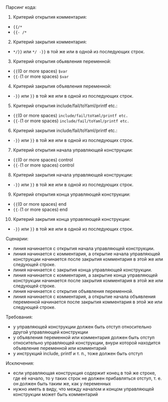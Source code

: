 Парсинг кода:

1. Критерий открытия комментария:

- `{{/*`
- `{{- /*`

2. Критерий закрытия комментария:

- `*/}}` или `*/ -}}` в той же или в одной из последующих строк.

3. Критерий открытия обьявления переменной:

- `{{`(0 or more spaces) `$var`
- `{{-`(1 or more spaces) `$var`

4. Критерий закрытия объявления переменной:

- `-}}` или `}}` в той же или в одной из последующих строк.

5. Критерий открытия include/fail/toYaml/printf etc.:

- `{{`(0 or more spaces) `include/fail/toYaml/printf etc.`
- `{{-`(1 or more spaces) `include/fail/toYaml/printf etc.`

6. Критерий закрытия include/fail/toYaml/printf etc.:

- `-}}` или `}}` в той же или в одной из последующих строк.

7. Критерий открытия начала управляющей конструкции:

- `{{`(0 or more spaces) control
- `{{-`(1 or more spaces) control

8. Критерий закрытия начала управляющей конструкции:

- `-}}` или `}}` в той же или в одной из последующих строк.

9. Критерий открытия конца управляющей конструкции:

- `{{`(0 or more spaces) end
- `{{-`(1 or more spaces) end

10. Критерий закрытия конца управляющей конструкции:

- `-}}` или `}}` в той же или в одной из последующих строк.

Сценарии:

- линия начинается с открытия начала управляющей конструкции.
- линия начинается с комментария, а открытие начала управляющей конструкции начинается после закрытия комментария в этой же или следующей строке.
- линия начинается с закрытия конца управляющей конструкции.
- линия начинается с комментария, а закрытие конца управляющей конструкции начинается после закрытия комментария в этой же или следующей строке.
- линия начинается с открытия объявления переменной.
- линия начинается с комментария, а открытие начала объявления переменной начинается после закрытия комментария в этой же или следующей строке.

Требования:

- у управляющей конструкции должен быть отступ относительно другой управляющей конструкции
- у объявления переменной или комментария должен быть отступ относительно управляющей конструкции, внури которой находится объявление переменной или комментарий
- у инструкций include, printf и т. п., тоже должен быть отступ

Исключения:

- если управляющая конструкция содержит конец в той же строке, где её начало, то у таких строк не должен прибавляться отступ, т. е. он должен быть таким же, как у переменных
- нужно иметь в виду, что между началом и концом управляющей конструкции может быть комментарий
